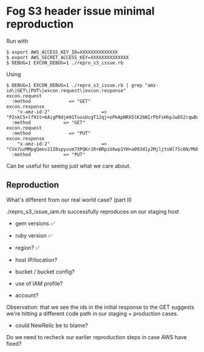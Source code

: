 # Fog S3 header issue minimal reproduction

Run with

```
$ export AWS_ACCESS_KEY_ID=XXXXXXXXXXXXXX
$ export AWS_SECRET_ACCESS_KEY=XXXXXXXXXXXXXX
$ DEBUG=1 EXCON_DEBUG=1 ./repro_s3_issue.rb
```


Using

```
$ DEBUG=1 EXCON_DEBUG=1 ./repro_s3_issue.rb | grep "amz-id\|GET\|PUT\|excon.request\|excon.response"
excon.request
  :method              => "GET"
excon.response
    "x-amz-id-2"                   => "P2skC5+lf91t+6AigP9djm91TosoUcgT12qj+oPkApNRX5lK2bNIrPbFsHhpJwDS2rqwDuZovxk="
  :method            => "GET"
excon.request
  :method              => "PUT"
excon.response
    "x-amz-id-2"                   => "CVe7uzMMpgQeev21I8xpyuvm7XPQKr1R+BRpiUXwp1YH+a093d1y2MjljtsWl7Sc6N/MUbwI2qE="
  :method            => "PUT"
```

Can be useful for seeing just what we care about.

## Reproduction

What's different from our real world case? (part II)

./repro_s3_issue_iam.rb successfully reproduces on our staging host

- gem versions ✅
- ruby version ✅

- region? ✅

- host IP/location?
- bucket / bucket config?
- use of IAM profile?
- account?

Observation: that we see the ids in the initial response to the GET suggests we're hitting a different code path in our staging + production cases.

- could NewRelic be to blame?

Do we need to recheck our earlier reproduction steps in case AWS have fixed?
